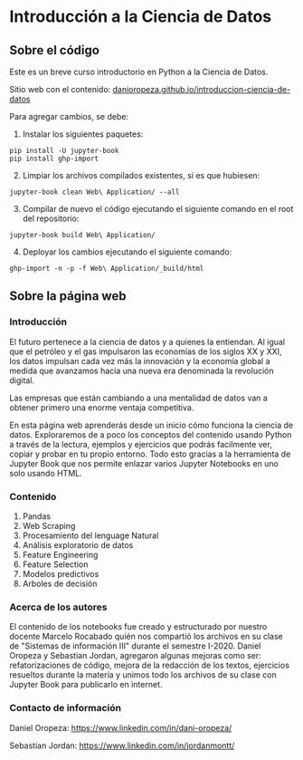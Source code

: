 # Introducción a la Ciencia de Datos
## Sobre el código
Este es un breve curso introductorio en Python a la Ciencia de Datos.

Sitio web con el contenido: [danioropeza.github.io/introduccion-ciencia-de-datos](https://danioropeza.github.io/introduccion-ciencia-de-datos/intro.html)

Para agregar cambios, se debe: 

1. Instalar los siguientes paquetes:

```
pip install -U jupyter-book
pip install ghp-import
```

2. Limpiar los archivos compilados existentes, si es que hubiesen:

```
jupyter-book clean Web\ Application/ --all
```

3. Compilar de nuevo el código ejecutando el siguiente comando en el root del repositorio:

```
jupyter-book build Web\ Application/
```

4. Deployar los cambios ejecutando el siguiente comando:

```
ghp-import -n -p -f Web\ Application/_build/html
```

## Sobre la página web

### Introducción
El futuro pertenece a la ciencia de datos y a quienes la entiendan. Al igual que el petróleo y el gas impulsaron las economías de los siglos XX y XXI, los datos impulsan cada vez más la innovación y la economía global a medida que avanzamos hacia una nueva era denominada la revolución digital.

Las empresas que están cambiando a una mentalidad de datos van a obtener primero una enorme ventaja competitiva.

En esta página web aprenderás desde un inicio cómo funciona la ciencia de datos. Exploraremos de a poco los conceptos del contenido usando Python a través de la lectura, ejemplos y ejercicios que podrás facilmente ver, copiar y probar en tu propio entorno. Todo esto gracias a la herramienta de Jupyter Book que nos permite enlazar varios Jupyter Notebooks en uno solo usando HTML.

### Contenido
1. Pandas
2. Web Scraping
3. Procesamiento del lenguage Natural
4. Análisis exploratorio de datos
5. Feature Engineering
6. Feature Selection
7. Modelos predictivos
8. Arboles de decisión

### Acerca de los autores
El contenido de los notebooks fue creado y estructurado por nuestro docente Marcelo Rocabado quién nos compartió los archivos en su clase de "Sistemas de información III" durante el semestre I-2020. Daniel Oropeza y Sebastian Jordan, agregaron algunas mejoras como ser: refatorizaciones de código, mejora de la redacción de los textos, ejercicios resueltos durante la matería y unimos todo los archivos de su clase con Jupyter Book para publicarlo en internet.

### Contacto de información
Daniel Oropeza: https://www.linkedin.com/in/dani-oropeza/

Sebastian Jordan: https://www.linkedin.com/in/jordanmontt/

